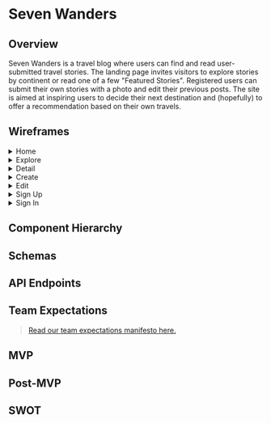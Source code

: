 # Seven Wanders

## Overview

Seven Wanders is a travel blog where users can find and read user-submitted travel stories. The landing page invites visitors to explore stories by continent or read one of a few "Featured Stories". Registered users can submit their own stories with a photo and edit their previous posts. The site is aimed at inspiring users to decide their next destination and (hopefully) to offer a recommendation based on their own travels.

## Wireframes

<details>
<summary>Home</summary>

![alt text](readme-assets/wireframes/Home.png)

</details>

<details>
<summary>Explore</summary>

![alt text](readme-assets/wireframes/Explore.png)

</details>

<details>
<summary>Detail</summary>

![alt text](readme-assets/wireframes/Detail.png)

</details>

<details>
<summary>Create</summary>

![alt text](readme-assets/wireframes/Create.png)

</details>

<details>
<summary>Edit</summary>

![alt text](readme-assets/wireframes/Edit.png)

</details>

<details>
<summary>Sign Up</summary>

![alt text](./readme-assets/wireframes/SignUp.png)

</details>

<details>
<summary>Sign In</summary>

![alt text](./readme-assets/wireframes/SignIn.png)

</details>

## Component Hierarchy

## Schemas

## API Endpoints

## Team Expectations

> [Read our team expectations manifesto here.](https://docs.google.com/document/d/1l8nFBRjAJudqV3y2pBvPw7_S7gMINpztjF4ZgiL9RvQ/edit?usp=sharing)

## MVP

## Post-MVP

## SWOT
